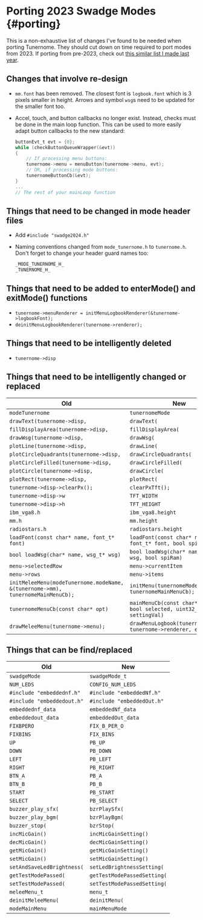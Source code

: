 # Porting 2023 Swadge Modes {#porting}

This is a non-exhaustive list of changes I've found to be needed when porting Tunernome. They should cut down on time required to port modes from 2023. If porting from pre-2023, check out [this similar list I made last year](https://github.com/AEFeinstein/Super-2023-Swadge-FW/issues/31#issuecomment-1221395802).

## Changes that involve re-design

- `mm.font` has been removed. The closest font is `logbook.font` which is 3 pixels smaller in height. Arrows and symbol `wsg`s need to be updated for the smaller font too.
- Accel, touch, and button callbacks no longer exist. Instead, checks must be done in the main loop function. This can be used to more easily adapt button callbacks to the new standard:

    ```c
    buttonEvt_t evt = {0};
    while (checkButtonQueueWrapper(&evt))
    {
        // If processing menu buttons:
        tunernome->menu = menuButton(tunernome->menu, evt);
        // OR, if processing mode buttons:
        tunernomeButtonCb(&evt);
    }
    ...
    // The rest of your mainLoop function
    ```

## Things that need to be changed in mode header files

- Add `#include "swadge2024.h"`
- Naming conventions changed from `mode_tunernome.h` to `tunernome.h`. Don't forget to change your header guard names too:

    ```c
    _MODE_TUNERNOME_H_
    _TUNERNOME_H_
    ```

## Things that need to be added to enterMode() and exitMode() functions

- `tunernome->menuRenderer = initMenuLogbookRenderer(&tunernome->logbookFont);`
- `deinitMenuLogbookRenderer(tunernome->renderer);`

## Things that need to be intelligently deleted

- `tunernome->disp`

## Things that need to be intelligently changed or replaced

| Old                                                                             | New                                                                 |
|---------------------------------------------------------------------------------|---------------------------------------------------------------------|
| `modeTunernome`                                                                 | `tunernomeMode`                                                     |
| `drawText(tunernome->disp, `                                                    | `drawText(`                                                         |
| `fillDisplayArea(tunernome->disp, `                                             | `fillDisplayArea(`                                                  |
| `drawWsg(tunernome->disp, `                                                     | `drawWsg(`                                                          |
| `plotLine(tunernome->disp, `                                                    | `drawLine(`                                                         |
| `plotCircleQuadrants(tunernome->disp, `                                         | `drawCircleQuadrants(`                                              |
| `plotCircleFilled(tunernome->disp, `                                            | `drawCircleFilled(`                                                 |
| `plotCircle(tunernome->disp, `                                                  | `drawCircle(`                                                       |
| `plotRect(tunernome->disp, `                                                    | `plotRect(`                                                         |
| `tunernome->disp->clearPx();`                                                   | `clearPxTft();`                                                     |
| `tunernome->disp->w`                                                            | `TFT_WIDTH`                                                         |
| `tunernome->disp->h`                                                            | `TFT_HEIGHT`                                                        |
| `ibm_vga8.h`                                                                    | `ibm_vga8.height`                                                   |
| `mm.h`                                                                          | `mm.height`                                                         |
| `radiostars.h`                                                                  | `radiostars.height`                                                 |
| `loadFont(const char* name, font_t* font)`                                      | `loadFont(const char* name, font_t* font, bool spiRam)`             |
| `bool loadWsg(char* name, wsg_t* wsg)`                                          | `bool loadWsg(char* name, wsg_t* wsg, bool spiRam)`                 |
| `menu->selectedRow`                                                             | `menu->currentItem`                                                 |
| `menu->rows`                                                                    | `menu->items`                                                       |
| `initMeleeMenu(modeTunernome.modeName, &(tunernome->mm), tunernomeMainMenuCb);` | `initMenu(tunernomeMode.modeName, tunernomeMainMenuCb);`            |
| `tunernomeMenuCb(const char* opt)`                                              | `mainMenuCb(const char* label, bool selected, uint32_t settingVal)` |
| `drawMeleeMenu(tunernome->menu);`                                               | `drawMenuLogbook(tunernome->menu, tunernome->renderer, elapsedUs);` |

## Things that can be find/replaced

| Old                        | New                        |
|----------------------------|----------------------------|
| `swadgeMode`               | `swadgeMode_t`             |
| `NUM_LEDS`                 | `CONFIG_NUM_LEDS`          |
| `#include "embeddednf.h"`  | `#include "embeddedNf.h"`  |
| `#include "embeddedout.h"` | `#include "embeddedOut.h"` |
| `embeddednf_data`          | `embeddedNf_data`          |
| `embeddedout_data`         | `embeddedOut_data`         |
| `FIXBPERO`                 | `FIX_B_PER_O`              |
| `FIXBINS`                  | `FIX_BINS`                 |
| `UP`                       | `PB_UP`                    |
| `DOWN`                     | `PB_DOWN`                  |
| `LEFT`                     | `PB_LEFT`                  |
| `RIGHT`                    | `PB_RIGHT`                 |
| `BTN_A`                    | `PB_A`                     |
| `BTN_B`                    | `PB_B`                     |
| `START`                    | `PB_START`                 |
| `SELECT`                   | `PB_SELECT`                |
| `buzzer_play_sfx(`         | `bzrPlaySfx(`              |
| `buzzer_play_bgm(`         | `bzrPlayBgm(`              |
| `buzzer_stop(`             | `bzrStop(`                 |
| `incMicGain()`             | `incMicGainSetting()`      |
| `decMicGain()`             | `decMicGainSetting()`      |
| `getMicGain()`             | `getMicGainSetting()`      |
| `setMicGain()`             | `setMicGainSetting()`      |
| `setAndSaveLedBrightness(` | `setLedBrightnessSetting(` |
| `getTestModePassed(`       | `getTestModePassedSetting(`|
| `setTestModePassed(`       | `setTestModePassedSetting(`|
| `meleeMenu_t`              | `menu_t`                   |
| `deinitMeleeMenu(`         | `deinitMenu(`              |
| `modeMainMenu`             | `mainMenuMode`             |
